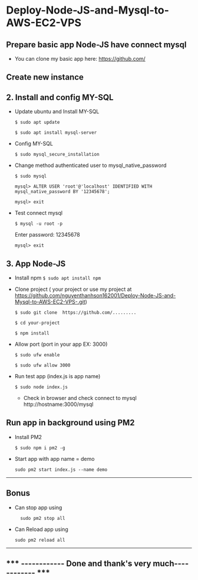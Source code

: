 ﻿# Deploy-Node-JS-and-Mysql-to-AWS-EC2-VPS

## Prepare basic app Node-JS have connect mysql 

- You can clone my basic app here: https://github.com/

## Create new instance
##  2. Install and config MY-SQL  
- Update ubuntu and  Install MY-SQL

    `$ sudo apt update`

    `$ sudo apt install mysql-server`

- Config MY-SQL

    `$ sudo mysql_secure_installation`

- Change method authenticated user to mysql_native_password

    `$ sudo mysql `

    `mysql> ALTER USER 'root'@'localhost' IDENTIFIED WITH mysql_native_password BY '12345678';`

    `mysql> exit`

- Test connect mysql

    `$ mysql -u root -p `

    Enter password: 12345678

    `mysql> exit`


##  3. App Node-JS

-  Install npm 
    `$ sudo apt install npm`

-  Clone project  ( your project or use my project at https://github.com/nguyenthanhson162001/Deploy-Node-JS-and-Mysql-to-AWS-EC2-VPS-.git)

    `$ sudo git clone  https://github.com/.........`

    `$ cd your-project`

    `$ npm install `

-  Allow port (port in your app EX: 3000) 

    `$ sudo ufw enable`

    `$ sudo ufw allow 3000`

- Run test app  (index.js is app name)

    `$ sudo node index.js`
    - Check in browser and check connect to mysql  http://hostname:3000/mysql

## Run app in background using PM2
- Install PM2

    `$ sudo npm i pm2 -g`

- Start app with app name = demo

    `sudo pm2 start index.js --name demo`


---
## Bonus
- Can stop app using 

    `   sudo pm2 stop all `

- Can Reload app using      

    ` sudo pm2 reload all `

---

## *** ------------ Done and thank's very much------------  ***







